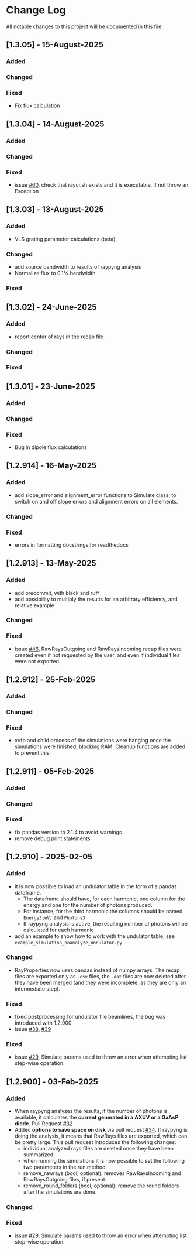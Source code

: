 # Change Log
All notable changes to this project will be documented in this file.

## [1.3.05] - 15-August-2025
### Added

### Changed

### Fixed
- Fix flux calculation

## [1.3.04] - 14-August-2025
### Added

### Changed

### Fixed
- issue [#60](https://github.com/hz-b/raypyng/issues/60), check that rayui.sh exists and it is executable, if not throw an Exception

## [1.3.03] - 13-August-2025
### Added
- VLS grating parameter calculations (beta)
### Changed
- add source bandwidth to results of raypyng analysis
- Normalize flux to 0.1% bandwidth
### Fixed


## [1.3.02] - 24-June-2025
### Added
- report center of rays in the recap file

### Changed

### Fixed


## [1.3.01] - 23-June-2025
### Added

### Changed

### Fixed
- Bug in dipole flux calculations


## [1.2.914] - 16-May-2025
### Added
- add slope_error and alignment_error functions to Simulate class, to switch on and off slope errors and alignment errors on all elements.
### Changed

### Fixed
- errors in formatting docstrings for readthedocs


## [1.2.913] - 13-May-2025
### Added
- add precommit, with black and ruff
- add possibility to multiply the results for an arbitrary efficiency, and relative example
### Changed

### Fixed
- issue [#46](https://github.com/hz-b/raypyng/issues/46), RawRaysOutgoing and RawRaysIncoming recap files were created even if not requested by the user, and even if individual files were not exported.



## [1.2.912] - 25-Feb-2025
### Added

### Changed

### Fixed
- xvfb and child process of the simulations were hanging once the simulations were finished, blocking RAM. Cleanup functions are added to prevent this.



## [1.2.911] - 05-Feb-2025
### Added

### Changed

### Fixed
- fix pandas version to 2.1.4 to avoid warnings
- remove debug print statements



## [1.2.910] - 2025-02-05
### Added
- it is now possible to load an undulator table in the form of a pandas dataframe. 
  - The dataframe should have, for each harmonic, one column for the energy and one for the number of photons produced. 
  - For instance, for the third harmonic the columns should be named `Energy3[eV]` and `Photons3`
  - If raypyng analysis is active, the resulting number of photons will be calculated for each harmonic
- add an example to show how to work with the undulator table, see `example_simulation_noanalyze_undulator.py`

### Changed
- RayProperties now uses pandas instead of numpy arrays. The recap files are exported only as `.csv` files, the `.dat` files are now deleted after they have been merged (and they were incomplete, as they are only an intermediate step).
 
### Fixed
- fixed postprocessing for undulator file beamlines, the bug was introduced with 1.2.900
- issue [#38](https://github.com/hz-b/raypyng/issues/38), [#39](https://github.com/hz-b/raypyng/issues/39)


### Fixed
- issue [#29](https://github.com/hz-b/raypyng/issues/29), Simulate.params used to throw an error when attempting list step-wise operation.



## [1.2.900] - 03-Feb-2025
### Added
 - When raypyng analyzes the results, if the number of photons is available, it calculates the **current generated in a AXUV or a GaAsP diode**. Pull Request [#32](https://github.com/hz-b/raypyng/pull/32)
 - Added **options to save space on disk** via pull request [#34](https://github.com/hz-b/raypyng/pull/34). If raypyng is doing the analysis, it means that RawRays files are exported, which can be pretty large. This pull request introduces the following changes:
   - individual analyzed rays files are deleted once they have been summarized
   - when running the simulations it is now possible to set the following two parameters in the run method:
    - remove_rawrays (bool, optional): removes RawRaysIncoming and RawRaysOutgoing files, if present. 
    - remove_round_folders (bool, optional): remove the round folders after the simulations are done.

### Changed
 
### Fixed
- issue [#29](https://github.com/hz-b/raypyng/issues/29), Simulate.params used to throw an error when attempting list step-wise operation.




